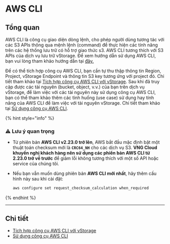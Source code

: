 # AWS CLI

## **Tổng quan**

AWS CLI là công cụ giao diện dòng lệnh, cho phép người dùng tương tác với các S3 APIs thông qua mệnh lệnh (command) để thực hiện các tính năng trên các hệ thống lưu trữ có hỗ trợ giao thức s3. AWS CLI tương thích với S3 APIs của dịch vụ lưu trữ vStorage. Để xem hướng dẫn sử dụng AWS CLI, bạn vui lòng tham khảo hướng dẫn tại [đây.](https://aws.amazon.com/cli)

Để có thể tích hợp công cụ AWS CLI, bạn cần tự thu thập thông tin Region, Project, vStorage Endpoint và thông tin S3 key tương ứng với project đó. Chi tiết tham khảo tại [Tích hợp công cụ AWS CLI với vStorage](tich-hop-cong-cu-aws-cli-voi-vstorage.md). Sau khi đã truy cập được các tài nguyên (bucket, object, v.v.) của bạn trên dịch vụ vStorage, để làm việc với các tài nguyên này sử dụng công cụ AWS CLI, bạn có thể tham khảo thêm các tình huống (use case) sử dụng hay tính năng của AWS CLI để làm việc với tài nguyên vStorage. Chi tiết tham khảo tại [Sử dụng công cụ AWS CLI](su-dung-cong-cu-aws-cli.md).

{% hint style="info" %}
### ⚠️ Lưu ý quan trọng

* Từ phiên bản **AWS CLI v2.23.0 trở lên**, AWS bắt đầu mặc định bật một thuật toán checksum mới là **`CRC64_NH`** cho các dịch vụ S3. **VNG Cloud khuyến nghị khách hàng nên sử dụng các phiên bản AWS CLI từ 2.23.0 trở về trước** để giảm lỗi không tương thích với một số API hoặc service của chúng tôi.
*   Nếu bạn vẫn muốn dùng phiên bản **AWS CLI mới nhất**, hãy thêm cấu hình này sau khi cài đặt:

    ```bash
    aws configure set request_checksum_calculation when_required
    ```
{% endhint %}

***

## **Chi tiết**

* [Tích hợp công cụ AWS CLI với vStorage](tich-hop-cong-cu-aws-cli-voi-vstorage.md)
* [Sử dụng công cụ AWS CLI](su-dung-cong-cu-aws-cli.md)
